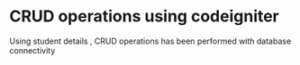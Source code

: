 # CRUD operations using codeigniter
 Using student details , CRUD operations has been performed with database connectivity
